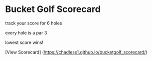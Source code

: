 
# Bucket Golf Scorecard

track your score for 6 holes

every hole is a par 3

lowest score wins!

[View Scorecard] (https://chadless1.github.io/bucketgolf_scorecard/)
